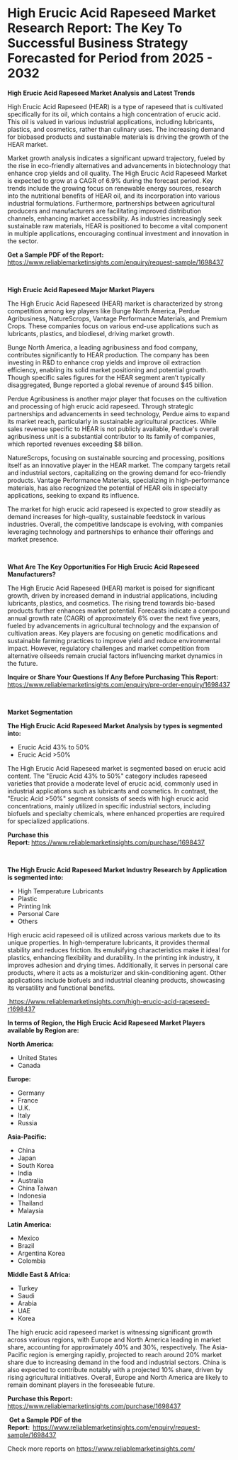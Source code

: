 <p><h1>High Erucic Acid Rapeseed Market Research Report: The Key To Successful Business Strategy Forecasted for Period from 2025 - 2032</h1></p><p><strong>High Erucic Acid Rapeseed Market Analysis and Latest Trends</strong></p>
<p><p>High Erucic Acid Rapeseed (HEAR) is a type of rapeseed that is cultivated specifically for its oil, which contains a high concentration of erucic acid. This oil is valued in various industrial applications, including lubricants, plastics, and cosmetics, rather than culinary uses. The increasing demand for biobased products and sustainable materials is driving the growth of the HEAR market.</p><p>Market growth analysis indicates a significant upward trajectory, fueled by the rise in eco-friendly alternatives and advancements in biotechnology that enhance crop yields and oil quality. The High Erucic Acid Rapeseed Market is expected to grow at a CAGR of 6.9% during the forecast period. Key trends include the growing focus on renewable energy sources, research into the nutritional benefits of HEAR oil, and its incorporation into various industrial formulations. Furthermore, partnerships between agricultural producers and manufacturers are facilitating improved distribution channels, enhancing market accessibility. As industries increasingly seek sustainable raw materials, HEAR is positioned to become a vital component in multiple applications, encouraging continual investment and innovation in the sector.</p></p>
<p><strong>Get a Sample PDF of the Report:&nbsp;</strong> <a href="https://www.reliablemarketinsights.com/enquiry/request-sample/1698437?utm_campaign=3274&utm_medium=2&utm_source=Github&utm_content=ia&utm_term=27032025&utm_id=high-erucic-acid-rapeseed">https://www.reliablemarketinsights.com/enquiry/request-sample/1698437</a></p>
<p>&nbsp;</p>
<p><strong>High Erucic Acid Rapeseed Major Market Players</strong></p>
<p><p>The High Erucic Acid Rapeseed (HEAR) market is characterized by strong competition among key players like Bunge North America, Perdue Agribusiness, NatureScrops, Vantage Performance Materials, and Premium Crops. These companies focus on various end-use applications such as lubricants, plastics, and biodiesel, driving market growth.</p><p>Bunge North America, a leading agribusiness and food company, contributes significantly to HEAR production. The company has been investing in R&D to enhance crop yields and improve oil extraction efficiency, enabling its solid market positioning and potential growth. Though specific sales figures for the HEAR segment aren’t typically disaggregated, Bunge reported a global revenue of around $45 billion.</p><p>Perdue Agribusiness is another major player that focuses on the cultivation and processing of high erucic acid rapeseed. Through strategic partnerships and advancements in seed technology, Perdue aims to expand its market reach, particularly in sustainable agricultural practices. While sales revenue specific to HEAR is not publicly available, Perdue's overall agribusiness unit is a substantial contributor to its family of companies, which reported revenues exceeding $8 billion.</p><p>NatureScrops, focusing on sustainable sourcing and processing, positions itself as an innovative player in the HEAR market. The company targets retail and industrial sectors, capitalizing on the growing demand for eco-friendly products. Vantage Performance Materials, specializing in high-performance materials, has also recognized the potential of HEAR oils in specialty applications, seeking to expand its influence.</p><p>The market for high erucic acid rapeseed is expected to grow steadily as demand increases for high-quality, sustainable feedstock in various industries. Overall, the competitive landscape is evolving, with companies leveraging technology and partnerships to enhance their offerings and market presence.</p></p>
<p>&nbsp;</p>
<p><strong>What Are The Key Opportunities For High Erucic Acid Rapeseed Manufacturers?</strong></p>
<p><p>The High Erucic Acid Rapeseed (HEAR) market is poised for significant growth, driven by increased demand in industrial applications, including lubricants, plastics, and cosmetics. The rising trend towards bio-based products further enhances market potential. Forecasts indicate a compound annual growth rate (CAGR) of approximately 6% over the next five years, fueled by advancements in agricultural technology and the expansion of cultivation areas. Key players are focusing on genetic modifications and sustainable farming practices to improve yield and reduce environmental impact. However, regulatory challenges and market competition from alternative oilseeds remain crucial factors influencing market dynamics in the future.</p></p>
<p><strong>Inquire or Share Your Questions If Any Before Purchasing This Report:</strong> <a href="https://www.reliablemarketinsights.com/enquiry/pre-order-enquiry/1698437?utm_campaign=3274&utm_medium=2&utm_source=Github&utm_content=ia&utm_term=27032025&utm_id=high-erucic-acid-rapeseed">https://www.reliablemarketinsights.com/enquiry/pre-order-enquiry/1698437</a></p>
<p>&nbsp;</p>
<p><strong>Market Segmentation</strong></p>
<p><strong>The High Erucic Acid Rapeseed Market Analysis by types is segmented into:</strong></p>
<p><ul><li>Erucic Acid 43% to 50%</li><li>Erucic Acid >50%</li></ul></p>
<p><p>The High Erucic Acid Rapeseed market is segmented based on erucic acid content. The "Erucic Acid 43% to 50%" category includes rapeseed varieties that provide a moderate level of erucic acid, commonly used in industrial applications such as lubricants and cosmetics. In contrast, the "Erucic Acid >50%" segment consists of seeds with high erucic acid concentrations, mainly utilized in specific industrial sectors, including biofuels and specialty chemicals, where enhanced properties are required for specialized applications.</p></p>
<p><strong>Purchase this Report:&nbsp;</strong><a href="https://www.reliablemarketinsights.com/purchase/1698437?utm_campaign=3274&utm_medium=2&utm_source=Github&utm_content=ia&utm_term=27032025&utm_id=high-erucic-acid-rapeseed">https://www.reliablemarketinsights.com/purchase/1698437</a></p>
<p>&nbsp;</p>
<p><strong>The High Erucic Acid Rapeseed Market Industry Research by Application is segmented into:</strong></p>
<p><ul><li>High Temperature Lubricants</li><li>Plastic</li><li>Printing Ink</li><li>Personal Care</li><li>Others</li></ul></p>
<p><p>High erucic acid rapeseed oil is utilized across various markets due to its unique properties. In high-temperature lubricants, it provides thermal stability and reduces friction. Its emulsifying characteristics make it ideal for plastics, enhancing flexibility and durability. In the printing ink industry, it improves adhesion and drying times. Additionally, it serves in personal care products, where it acts as a moisturizer and skin-conditioning agent. Other applications include biofuels and industrial cleaning products, showcasing its versatility and functional benefits.</p></p>
<p><a href="https://www.reliablemarketinsights.com/high-erucic-acid-rapeseed-r1698437?utm_campaign=3274&utm_medium=2&utm_source=Github&utm_content=ia&utm_term=27032025&utm_id=high-erucic-acid-rapeseed">&nbsp;https://www.reliablemarketinsights.com/high-erucic-acid-rapeseed-r1698437</a></p>
<p><strong>In terms of Region, the High Erucic Acid Rapeseed Market Players available by Region are:</strong></p>
<p>
    <p> <strong> North America: </strong>
        <ul>
            <li>United States</li>
            <li>Canada</li>
        </ul>
        </p> 
    <p> <strong> Europe: </strong>
        <ul>
            <li>Germany</li>
            <li>France</li>
            <li>U.K.</li>
            <li>Italy</li>
            <li>Russia</li>
        </ul>
        </p> 
    <p> <strong> Asia-Pacific: </strong>
        <ul>
            <li>China</li>
            <li>Japan</li>
            <li>South Korea</li>
            <li>India</li>
            <li>Australia</li>
            <li>China Taiwan</li>
            <li>Indonesia</li>
            <li>Thailand</li>
            <li>Malaysia</li>
        </ul>
        </p> 
    <p> <strong> Latin America: </strong>
        <ul>
            <li>Mexico</li>
            <li>Brazil</li>
            <li>Argentina Korea</li>
            <li>Colombia</li>
        </ul>
        </p> 
    <p> <strong> Middle East & Africa: </strong>
        <ul>
            <li>Turkey</li>
            <li>Saudi</li>
            <li>Arabia</li>
            <li>UAE</li>
            <li>Korea</li>
        </ul>
    </p>
    </p>
<p><p>The high erucic acid rapeseed market is witnessing significant growth across various regions, with Europe and North America leading in market share, accounting for approximately 40% and 30%, respectively. The Asia-Pacific region is emerging rapidly, projected to reach around 20% market share due to increasing demand in the food and industrial sectors. China is also expected to contribute notably with a projected 10% share, driven by rising agricultural initiatives. Overall, Europe and North America are likely to remain dominant players in the foreseeable future.</p></p>
<p><strong>Purchase this Report: </strong><a href="https://www.reliablemarketinsights.com/purchase/1698437?utm_campaign=3274&utm_medium=2&utm_source=Github&utm_content=ia&utm_term=27032025&utm_id=high-erucic-acid-rapeseed">https://www.reliablemarketinsights.com/purchase/1698437</a></p>
<p>&nbsp;<strong>Get a Sample PDF of the Report:&nbsp;&nbsp;</strong><a href="https://www.reliablemarketinsights.com/enquiry/request-sample/1698437?utm_campaign=3274&utm_medium=2&utm_source=Github&utm_content=ia&utm_term=27032025&utm_id=high-erucic-acid-rapeseed">https://www.reliablemarketinsights.com/enquiry/request-sample/1698437</a></p>
<p><strong></strong></p>
<p>Check more reports on <a href="https://www.reliablemarketinsights.com/?utm_campaign=3274&utm_medium=2&utm_source=Github&utm_content=ia&utm_term=27032025&utm_id=high-erucic-acid-rapeseed">https://www.reliablemarketinsights.com/</a></p>